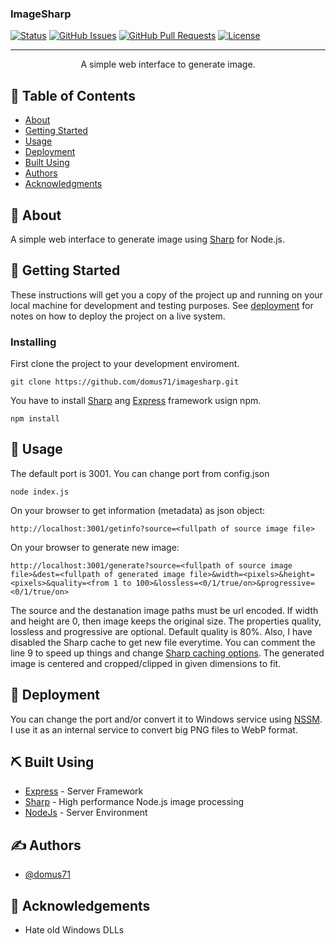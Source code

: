 <h3>ImageSharp</h3>

<div>

[![Status](https://img.shields.io/badge/status-active-success.svg)]()
[![GitHub Issues](https://img.shields.io/github/issues/domus71/imagesharp.svg)](https://github.com/domus71/imagesharp/issues)
[![GitHub Pull Requests](https://img.shields.io/github/issues-pr/domus71/imagesharp.svg)](https://github.com/domus71/imagesharp/pulls)
[![License](https://img.shields.io/badge/license-MIT-blue.svg)](/LICENSE)

</div>

---

<p align="center"> A simple web interface to generate image.
    <br> 
</p>

## 📝 Table of Contents

- [About](#about)
- [Getting Started](#getting_started)
- [Usage](#usage)
- [Deployment](#deployment)
- [Built Using](#built_using)
- [Authors](#authors)
- [Acknowledgments](#acknowledgement)

## 🧐 About <a name = "about"></a>

A simple web interface to generate image using [Sharp](https://www.npmjs.com/package/sharp) for Node.js.

## 🏁 Getting Started <a name = "getting_started"></a>

These instructions will get you a copy of the project up and running on your local machine for development and testing purposes. See [deployment](#deployment) for notes on how to deploy the project on a live system.

### Installing

First clone the project to your development enviroment.

```
git clone https://github.com/domus71/imagesharp.git
```

You have to install [Sharp](https://www.npmjs.com/package/sharp) ang [Express](https://www.npmjs.com/package/express) framework usign npm.

```
npm install
```
## 🎈 Usage <a name="usage"></a>

The default port is 3001. You can change port from config.json

```
node index.js
```

On your browser to get information (metadata) as json object:

```
http://localhost:3001/getinfo?source=<fullpath of source image file>
```

On your browser to generate new image:

```
http://localhost:3001/generate?source=<fullpath of source image file>&dest=<fullpath of generated image file>&width=<pixels>&height=<pixels>&quality=<from 1 to 100>&lossless=<0/1/true/on>&progressive=<0/1/true/on>
```

The source and the destanation image paths must be url encoded. If width and height are 0, then image keeps the original size. The properties quality, lossless and progressive are optional. Default quality is 80%. Also, I have disabled the Sharp cache to get new file everytime. You can comment the line 9 to speed up things and change [Sharp caching options](https://sharp.pixelplumbing.com/api-utility#cache). The generated image is centered and cropped/clipped in given dimensions to fit.

## 🚀 Deployment <a name = "deployment"></a>

You can change the port and/or convert it to Windows service using [NSSM](https://nssm.cc/). I use it as an internal service to convert big PNG files to WebP format.

## ⛏️ Built Using <a name = "built_using"></a>

- [Express](https://expressjs.com/) - Server Framework
- [Sharp](https://www.npmjs.com/package/sharp) - High performance Node.js image processing
- [NodeJs](https://nodejs.org/en/) - Server Environment

## ✍️ Authors <a name = "authors"></a>

- [@domus71](https://github.com/domus71)

## 🎉 Acknowledgements <a name = "acknowledgement"></a>

- Hate old Windows DLLs
